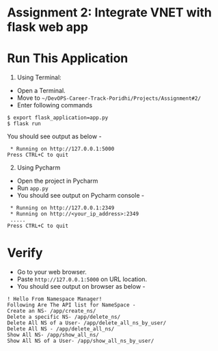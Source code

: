 # Assignment 2: Integrate VNET with flask web app

# Run This Application
1. Using Terminal:
- Open a Terminal.
- Move to `~/DevOPS-Career-Track-Poridhi/Projects/Assignment#2/`
- Enter following commands
```commandline
$ export flask_application=app.py
$ flask run
```
You should see output as below - 
```text
 * Running on http://127.0.0.1:5000
Press CTRL+C to quit
```

2. Using Pycharm
- Open the project in Pycharm
- Run `app.py`
- You should see output on Pycharm console - 
```text
 * Running on http://127.0.0.1:2349
 * Running on http://<your_ip_address>:2349
 .....
Press CTRL+C to quit
```


# Verify 
- Go to your web browser.
- Paste `http://127.0.0.1:5000` on URL location.
- You should see output on browser as below -
```text
! Hello From Namespace Manager!
Following Are The API list for NameSpace -
Create an NS- /app/create_ns/
Delete a specific NS- /app/delete_ns/
Delete All NS of a User- /app/delete_all_ns_by_user/
Delete All NS - /app/delete_all_ns/
Show All NS- /app/show_all_ns/
Show All NS of a User- /app/show_all_ns_by_user/
```